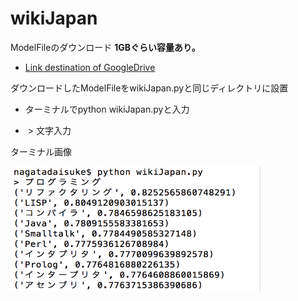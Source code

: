 # wikiJapan

ModelFileのダウンロード  ****1GBぐらい容量あり。****

- [Link destination of GoogleDrive](https://drive.google.com/file/d/1kz4U37FS6aK9isPzBufcD86EpFVtgvkM/view)

ダウンロードしたModelFileをwikiJapan.pyと同じディレクトリに設置

- ターミナルでpython wikiJapan.pyと入力

-  > 文字入力

ターミナル画像

<img src="https://github.com/daisukenagata/wikiJapan/blob/master/wikiJapan.png?raw=true" width="400px" height="200px">

